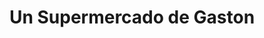 ---
title: "Un Supermercado de Gaston"
url: /buenos-aires/un-supermercado-de-gaston/
shop: supermercado
---